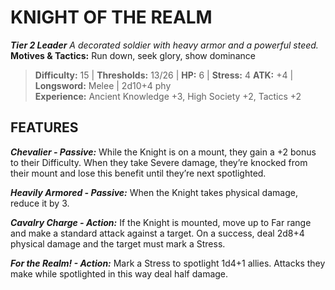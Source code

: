 ﻿---
tags:
  - Adversary
  - Creature
  - Statblock

name: 'KNIGHT OF THE REALM'
tier: 2
type: Leader
description: 'A decorated soldier with heavy armor and a powerful steed.'
motives_and_tactics: 'Run down, seek glory, show dominance'
difficulty: '15'
thresholds: '13/26'
hp: '6'
stress: '4'
atk: '+4'
attack: 'Longsword'
range: 'Melee'
damage: '2d10+4 phy'
experience:
  - 'Ancient Knowledge +3, High Society +2, Tactics +2'
feats:
- name: 'Chevalier'
  type: 'Passive'
  text: 'While the Knight is on a mount, they gain a +2 bonus to their Difficulty. When they take Severe damage, they’re knocked from their mount and lose this benefit until they’re next spotlighted.'
- name: 'Heavily Armored'
  type: 'Passive'
  text: 'When the Knight takes physical damage, reduce it by 3.'
- name: 'Cavalry Charge'
  type: 'Action'
  text: 'If the Knight is mounted, move up to Far range and make a standard attack against a target. On a success, deal 2d8+4 physical damage and the target must mark a Stress.'
- name: 'For the Realm!'
  type: 'Action'
  text: 'Mark a Stress to spotlight 1d4+1 allies. Attacks they make while spotlighted in this way deal half damage.'
layout: Daggerheart Adversary
source: srd-adversary
statblock: true
---

# KNIGHT OF THE REALM

***Tier 2 Leader***
*A decorated soldier with heavy armor and a powerful steed.*
**Motives & Tactics:** Run down, seek glory, show dominance

> **Difficulty:** 15 | **Thresholds:** 13/26 | **HP:** 6 | **Stress:** 4
> **ATK:** +4 | **Longsword:** Melee | 2d10+4 phy  
> **Experience:** Ancient Knowledge +3, High Society +2, Tactics +2

## FEATURES

***Chevalier - Passive:*** While the Knight is on a mount, they gain a +2 bonus to their Difficulty. When they take Severe damage, they’re knocked from their mount and lose this benefit until they’re next spotlighted.

***Heavily Armored - Passive:*** When the Knight takes physical damage, reduce it by 3.

***Cavalry Charge - Action:*** If the Knight is mounted, move up to Far range and make a standard attack against a target. On a success, deal 2d8+4 physical damage and the target must mark a Stress.

***For the Realm! - Action:*** Mark a Stress to spotlight 1d4+1 allies. Attacks they make while spotlighted in this way deal half damage.
